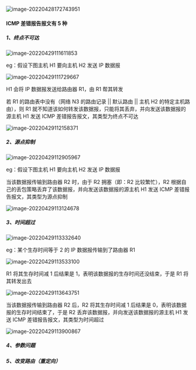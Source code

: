 ![image-20220428172743951](https://aliyun-oss-lpj.oss-cn-qingdao.aliyuncs.com/images/by-picgo/image-20220428172743951.png)

#### ICMP 差错报告报文有 5 种

##### 1、终点不可达

![image-20220429111611853](https://aliyun-oss-lpj.oss-cn-qingdao.aliyuncs.com/images/by-picgo/image-20220429111611853.png)

eg：假设下图主机 H1 要向主机 H2 发送 IP 数据报

![image-20220429111729667](https://aliyun-oss-lpj.oss-cn-qingdao.aliyuncs.com/images/by-picgo/image-20220429111729667.png)

H1 会将 IP 数据报发送给路由器 R1，由 R1 帮其转发

若 R1 的路由表中没有（网络 N3 的路由记录 || 默认路由 || 主机 H2 的特定主机路由），则 R1 就不知道该如何转发该数据报，只能将其丢弃，并向发送该数据报的源主机 H1 发送 ICMP 差错报告报文，其类型为终点不可达

![image-20220429112158371](https://aliyun-oss-lpj.oss-cn-qingdao.aliyuncs.com/images/by-picgo/image-20220429112158371.png)

##### 2、源点抑制

![image-20220429112905967](https://aliyun-oss-lpj.oss-cn-qingdao.aliyuncs.com/images/by-picgo/image-20220429112905967.png)

eg：假设下图主机 H1 要向主机 H2 发送 IP 数据报

当该数据报传输到路由器 R2 时，由于 R2 拥塞（即：R2 比较繁忙），R2 根据自己的丢包策略丢弃了该数据报，并向发送该数据报的源主机 H1 发送 ICMP 差错报告报文，其类型为源点抑制

![image-20220429113124678](https://aliyun-oss-lpj.oss-cn-qingdao.aliyuncs.com/images/by-picgo/image-20220429113124678.png)

##### 3、时间超过

![image-20220429113332640](https://aliyun-oss-lpj.oss-cn-qingdao.aliyuncs.com/images/by-picgo/image-20220429113332640.png)

eg：某个生存时间等于 2 的 IP 数据报传输到了路由器 R1

![image-20220429113533100](https://aliyun-oss-lpj.oss-cn-qingdao.aliyuncs.com/images/by-picgo/image-20220429113533100.png)

R1 将其生存时间减 1 后结果是 1，表明该数据报的生存时间还没结束，于是 R1 将其转发出去

![image-20220429113643751](https://aliyun-oss-lpj.oss-cn-qingdao.aliyuncs.com/images/by-picgo/image-20220429113643751.png)

当该数据报传输到路由器 R2 后，R2 将其生存时间减 1 后结果是 0，表明该数据报的生存时间结束了，于是 R2 丢弃该数据报，并向发送该数据报的源主机 H1 发送 ICMP 差错报告报文，其类型为时间超过

![image-20220429113900867](https://aliyun-oss-lpj.oss-cn-qingdao.aliyuncs.com/images/by-picgo/image-20220429113900867.png)

##### 4、参数问题


##### 5、改变路由（重定向）

